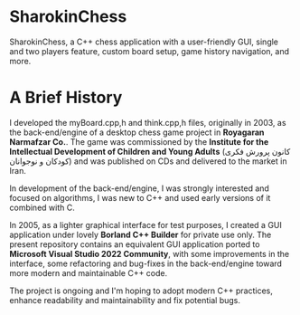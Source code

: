 # SharokinChess
SharokinChess, a C++ chess application with a user-friendly GUI, single and two players feature, custom board setup, game history navigation, and more.

# A Brief History
I developed the myBoard.cpp,h and think.cpp,h files, originally in 2003, as the back-end/engine of a desktop chess game project in
**Royagaran Narmafzar Co.**. The game was commissioned by the **Institute for the Intellectual Development of Children and Young Adults** (کانون پرورش فکری کودکان و نوجوانان)
and was published on CDs and delivered to the market in Iran.

In development of the back-end/engine, I was strongly interested and focused on algorithms, I was new to C++ and used early versions of it combined with C.

In 2005, as a lighter graphical interface for test purposes, I created a GUI application under lovely **Borland C++ Builder** for private use only.
The present repository contains an equivalent GUI application ported to **Microsoft Visual Studio 2022 Community**,
with some improvements in the interface, some refactoring and bug-fixes in the back-end/engine toward more modern and maintainable C++ code.

The project is ongoing and I'm hoping to adopt modern C++ practices, enhance readability and maintainability and fix potential bugs.
